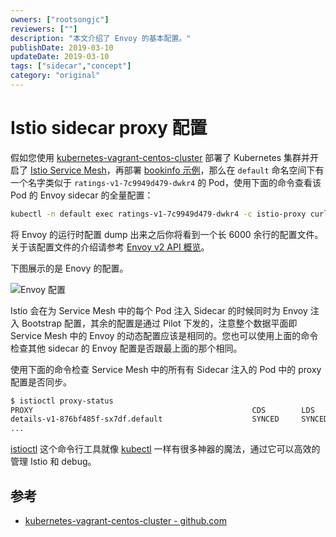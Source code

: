 ```yaml
---
owners: ["rootsongjc"]
reviewers: [""]
description: "本文介绍了 Envoy 的基本配置。"
publishDate: 2019-03-10
updateDate: 2019-03-10
tags: ["sidecar","concept"]
category: "original"
---
```


# Istio sidecar proxy 配置

假如您使用 [kubernetes-vagrant-centos-cluster](https://github.com/rootsongjc/kubernetes-vagrant-centos-cluster) 部署了 Kubernetes 集群并开启了 [Istio Service Mesh](https://istio.io/zh)，再部署 [bookinfo 示例](https://istio.io/zh/docs/examples/bookinfo/)，那么在 `default` 命名空间下有一个名字类似于 `ratings-v1-7c9949d479-dwkr4` 的 Pod，使用下面的命令查看该 Pod 的 Envoy sidecar 的全量配置：

```bash
kubectl -n default exec ratings-v1-7c9949d479-dwkr4 -c istio-proxy curl http://localhost:15000/config_dump > dump-rating.json
```

将 Envoy 的运行时配置 dump 出来之后你将看到一个长 6000 余行的配置文件。关于该配置文件的介绍请参考 [Envoy v2 API 概览](http://www.servicemesher.com/envoy/configuration/overview/v2_overview.html)。

下图展示的是 Enovy 的配置。

![Envoy 配置](https://ws3.sinaimg.cn/large/006tNbRwly1fyb74brsd5j30xg0lojvt.jpg)

Istio 会在为 Service Mesh 中的每个 Pod 注入 Sidecar 的时候同时为 Envoy 注入 Bootstrap 配置，其余的配置是通过 Pilot 下发的，注意整个数据平面即 Service Mesh 中的 Envoy 的动态配置应该是相同的。您也可以使用上面的命令检查其他 sidecar 的 Envoy 配置是否跟最上面的那个相同。

使用下面的命令检查 Service Mesh 中的所有有 Sidecar 注入的 Pod 中的 proxy 配置是否同步。

```bash
$ istioctl proxy-status
PROXY                                                 CDS        LDS        EDS               RDS          PILOT                            VERSION
details-v1-876bf485f-sx7df.default                    SYNCED     SYNCED     SYNCED (100%)     SYNCED       istio-pilot-5bf6d97f79-6lz4x     1.0.0
...
```

[istioctl](https://istio.io/zh/docs/reference/commands/istioctl/) 这个命令行工具就像 [kubectl](https://jimmysong.io/kubernetes-handbook/guide/kubectl-cheatsheet.html) 一样有很多神器的魔法，通过它可以高效的管理 Istio 和 debug。

## 参考

- [kubernetes-vagrant-centos-cluster - github.com](https://github.com/rootsongjc/kubernetes-vagrant-centos-cluster)